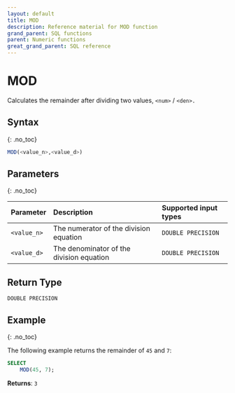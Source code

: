 ```yaml
---
layout: default
title: MOD
description: Reference material for MOD function
grand_parent: SQL functions
parent: Numeric functions
great_grand_parent: SQL reference
---
```


# MOD

Calculates the remainder after dividing two values, `<num>` / `<den>.`

## Syntax
{: .no_toc}

```sql
MOD(<value_n>,<value_d>)
```
## Parameters 
{: .no_toc}

| Parameter | Description                               | Supported input types | 
| :--------- | :----------------------------------------- |:--------| 
| `<value_n>`   | The numerator of the division equation   | `DOUBLE PRECISION` |
| `<value_d>`   | The denominator of the division equation | `DOUBLE PRECISION` |

## Return Type
`DOUBLE PRECISION` 

## Example
{: .no_toc}

The following example returns the remainder of `45` and `7`: 

```sql
SELECT
    MOD(45, 7);
```

**Returns**: `3`
